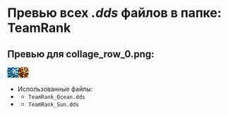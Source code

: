 # Превью всех ***.dds*** файлов в папке: TeamRank
## Превью для collage_row_0.png:
![collage_row_0.png](collage_row_0.png)
- Использованные файлы:
- - ``` TeamRank_Ocean.dds ```
- - ``` TeamRank_Sun.dds ```
